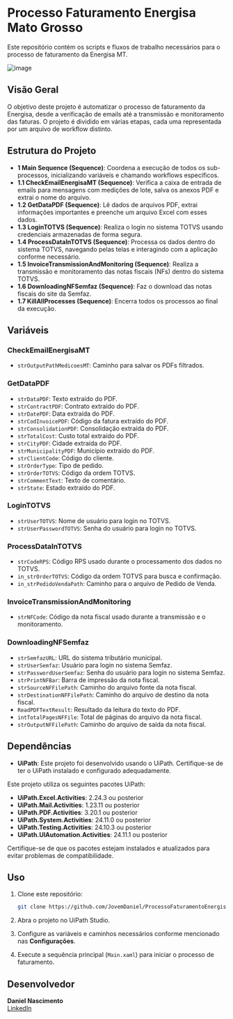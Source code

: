 # Processo Faturamento Energisa Mato Grosso

Este repositório contém os scripts e fluxos de trabalho necessários para o processo de faturamento da Energisa MT.

![image](https://github.com/user-attachments/assets/b9e6a9a6-49b7-4be7-a02e-c5857ead62fb)

## Visão Geral

O objetivo deste projeto é automatizar o processo de faturamento da Energisa, desde a verificação de emails até a transmissão e monitoramento das faturas. O projeto é dividido em várias etapas, cada uma representada por um arquivo de workflow distinto.

## Estrutura do Projeto

- **1 Main Sequence (Sequence)**: Coordena a execução de todos os sub-processos, inicializando variáveis e chamando workflows específicos.
- **1.1 CheckEmailEnergisaMT (Sequence)**: Verifica a caixa de entrada de emails para mensagens com medições de lote, salva os anexos PDF e extrai o nome do arquivo.
- **1.2 GetDataPDF (Sequence)**: Lê dados de arquivos PDF, extrai informações importantes e preenche um arquivo Excel com esses dados.
- **1.3 LoginTOTVS (Sequence)**: Realiza o login no sistema TOTVS usando credenciais armazenadas de forma segura.
- **1.4 ProcessDataInTOTVS (Sequence)**: Processa os dados dentro do sistema TOTVS, navegando pelas telas e interagindo com a aplicação conforme necessário.
- **1.5 InvoiceTransmissionAndMonitoring (Sequence)**: Realiza a transmissão e monitoramento das notas fiscais (NFs) dentro do sistema TOTVS.
- **1.6 DownloadingNFSemfaz (Sequence)**: Faz o download das notas fiscais do site da Semfaz.
- **1.7 KillAllProcesses (Sequence)**: Encerra todos os processos ao final da execução.

## Variáveis

### CheckEmailEnergisaMT
- `strOutputPathMedicoesMT`: Caminho para salvar os PDFs filtrados.

### GetDataPDF
- `strDataPDF`: Texto extraído do PDF.
- `strContractPDF`: Contrato extraído do PDF.
- `strDatePDF`: Data extraída do PDF.
- `strCodInvoicePDF`: Código da fatura extraído do PDF.
- `strConsolidationPDF`: Consolidação extraída do PDF.
- `strTotalCost`: Custo total extraído do PDF.
- `strCityPDF`: Cidade extraída do PDF.
- `strMunicipalityPDF`: Município extraído do PDF.
- `strClientCode`: Código do cliente.
- `strOrderType`: Tipo de pedido.
- `strOrderTOTVS`: Código da ordem TOTVS.
- `strCommentText`: Texto de comentário.
- `strState`: Estado extraído do PDF.

### LoginTOTVS
- `strUserTOTVS`: Nome de usuário para login no TOTVS.
- `strUserPasswordTOTVS`: Senha do usuário para login no TOTVS.

### ProcessDataInTOTVS
- `strCodeRPS`: Código RPS usado durante o processamento dos dados no TOTVS.
- `in_strOrderTOTVS`: Código da ordem TOTVS para busca e confirmação.
- `in_strPedidoVendaPath`: Caminho para o arquivo de Pedido de Venda.

### InvoiceTransmissionAndMonitoring
- `strNFCode`: Código da nota fiscal usado durante a transmissão e o monitoramento.

### DownloadingNFSemfaz
- `strSemfazURL`: URL do sistema tributário municipal.
- `strUserSemfaz`: Usuário para login no sistema Semfaz.
- `strPasswordUserSemfaz`: Senha do usuário para login no sistema Semfaz.
- `strPrintNFBar`: Barra de impressão da nota fiscal.
- `strSourceNFFilePath`: Caminho do arquivo fonte da nota fiscal.
- `strDestinationNFFilePath`: Caminho do arquivo de destino da nota fiscal.
- `ReadPDFTextResult`: Resultado da leitura do texto do PDF.
- `intTotalPagesNFFile`: Total de páginas do arquivo da nota fiscal.
- `strOutputNFFilePath`: Caminho do arquivo de saída da nota fiscal.

## Dependências

- **UiPath**: Este projeto foi desenvolvido usando o UiPath. Certifique-se de ter o UiPath instalado e configurado adequadamente.
  
Este projeto utiliza os seguintes pacotes UiPath:

- **UiPath.Excel.Activities**: 2.24.3 ou posterior
- **UiPath.Mail.Activities**: 1.23.11 ou posterior
- **UiPath.PDF.Activities**: 3.20.1 ou posterior
- **UiPath.System.Activities**: 24.11.0 ou posterior
- **UiPath.Testing.Activities**: 24.10.3 ou posterior
- **UiPath.UIAutomation.Activities**: 24.11.1 ou posterior

Certifique-se de que os pacotes estejam instalados e atualizados para evitar problemas de compatibilidade.

## Uso

1. Clone este repositório:
    ```bash
    git clone https://github.com/JovemDaniel/ProcessoFaturamentoEnergisa_MT.git
    ```

2. Abra o projeto no UiPath Studio.

3. Configure as variáveis e caminhos necessários conforme mencionado nas **Configurações**.

4. Execute a sequência principal (`Main.xaml`) para iniciar o processo de faturamento.

## Desenvolvedor

**Daniel Nascimento**  
[LinkedIn](https://www.linkedin.com/in/danieloliveirain/)
